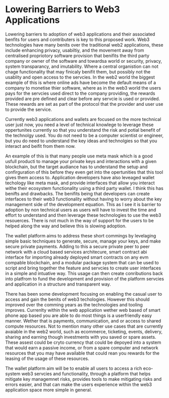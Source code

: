 # Lowering Barriers to Web3 Applications

Lowering barriers to adoption of web3 applications and their associated benfits for users and contributers is key to this proposed work. Web3 technologies have many benits over the traditional web2 applications, these include enhancing privacy, usabiltiy, and the movement away from centralised propriotory software provision that benifits the third party company or owner of the software and towardsa world or security, privacy, system transparancy, and imutability. Where a central organistion can not chage functionality that may finicaly benifit them, but possibly not the usablity and open access to the servcies. In the web2 world the biggest example of this is where online ads have become the default means of a company to monetise thier software, where as in the web3 world the users pays for the servcies used direct to the company providing, the rewards provided are pre defined and clear before any servcie is used or provided. These rewards are set as part of the protocol that the provider and user use to provide the service.  

Currently web3 applications and wallets are focused on the more technical user just now, you need a level of technical knowlege to leverage these oppertunites currently so that you understand the risk and potial benefit of the technolgy used. You do not need to be a computer scientist or engineer, but you do need to understand the key ideas and technolgies so that you interact and beifit from them now.

An example of this is that many people use meta mask which is a good usfull producti to manage your private keys and interactions with a given blockchain, but the target audiance has to understand the setup and confirguration of this before they even get into the opertunities that this tool gives them access to. Application developers have also leveaged wallet techology like meta mask, and provide interfaces that allow you interact withe their ecosystem functionality using a third party wallet. I think this has benifts and drawbacks. The benifits being that developers can create interfaces to their web3 functionality without having to worry about the key management side of the development equation. This as I see it is barrier to adoption by non technical users as users will have to invest the time and effort to understand and then leverage these technologies to use the web3 resouerces. There is not much in the way of support for the users to be helped along the way and believe this is slowing adoption.

The wallet platform aims to address these short commings by levelaging simple basic techniques to generate, secure, manage your keys, and make secure private payments. Adding to this a secure private peer to peer network with a cloud based services architecure, smart contract abi interface for importing already deployed smart contracts on any evm compable blockchain, and a modular package system that can be used to script and bring together the feature and servcies to create user interfaces in a simple and intuative way. This usage can then create conributions back into platfrom to fund the development and provision of the platform servcies and application in a structure and transparent way.   


There has been some development focusing on enabling the casual user to access and gain the benits of web3 techologies. However this should improved over the comming years as the technologies and tooling improves. Currenlty within the web application wether web based of smart phone app based you are able to do most things is a userfriendly easy manner. Wether that is payments, communication, and or access to shared compute resources. Not to mention many other use cases that are currently avaiable in the web2 world, such as ecommerce, ticketing, events, delivery, sharing and earning though investments with you saved or spare assets. These assest could be cryto currency that could be depoyed into a system that would earn a passive income, or from a spare computer and network resources that you may have available that could rean you rewards for the leasing of the usage of these resources.

The wallet platform aim will be to enable all users to access a rich eco-system web3 servcies and functionality, through a platform that helps mitigate key managemnet risks, provides tools to make mitigating risks and errors easier, and that can make the users experience within the web3 application space more simple in general.

